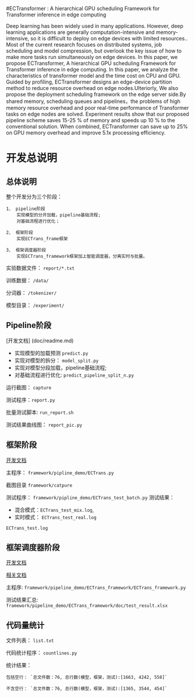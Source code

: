 #ECTransformer : A hierarchical GPU scheduling Framework for Transformer inference in edge computing 

Deep learning has been widely used in many applications. However, deep learning applications are generally computation-intensive and memory-intensive, so it is difficult to deploy on edge devices with limited resources.. Most of the current research focuses on distributed systems, job scheduling and model compression, but overlook the key issue of how to make more tasks run simultaneously on edge devices. In this paper, we propose ECTransformer, A hierarchical GPU scheduling Framework for Transformer inference in edge computing. In this paper, we analyze the characteristics of transformer model and the time cost on CPU and GPU. Guided by profiling, ECTransformer designs an edge-device partition method to reduce resource overhead on edge nodes.Ulteriorly, We also propose the deployment scheduling framework on the edge server side.By shared memory, scheduling queues and pipelines，the problems of high memory resource overhead and poor real-time performance of Transformer tasks on edge nodes are solved. Experiment results show that our proposed pipeline scheme saves 15-25 % of memory and speeds up 10 % to the conventional solution. When combined, ECTransformer can save up to 25% on GPU memory overhead and improve 5.1x processing efficiency.

# 开发总说明


## 总体说明


整个开发分为三个阶段：

    1、 pipeline阶段
        实现模型的分开加载，pipeline基础流程; 
        对基础流程进行优化；

    2、 框架阶段
        实现ECTrans_frame框架

    3、 框架调度器阶段
        实现ECTrans_framework框架加上智能调度器，分离实时与批量。

实验数据文件： `report/*.txt`

训练数据： `/data/`

分词器： `/tokenizer/`

模型目录： `/experiment/`

## Pipeline阶段

[开发文档] (doc/readme.md)

  - 实现模型的加载预测 `predict.py`
  - 实现对模型的拆分： `model_split.py`
  - 实现对模型分段加载，pipeline基础流程; 
  - 对基础流程进行优化: `predict_pipeline_split_n.py`

运行截图： `capture`

测试程序：`report.py`

批量测试脚本: `run_report.sh`

测试结果曲线图： `report_pic.py`

## 框架阶段

[开发文档](framework/readme.md)

主程序： `framework/pipline_demo/ECTrans.py`

截图目录 `framework/catpure`

测试程序： `framework/pipline_demo/ECTrans_test_batch.py`
测试结果：
  - 混合模式：`ECTrans_test_mix.log`, 
  - 实时模式： `ECTrans_test_real.log`
  
  `ECTrans_test.log`

## 框架调度器阶段

[开发文档](framework/readme.md)

[相关文档](framework/pipeline_demo/ECTrans_framework/doc)

主程序: `framework/pipeline_demo/ECTrans_framework/ECTrans_framework.py`

测试结果汇总: `framework/pipeline_demo/ECTrans_framework/doc/test_result.xlsx`


## 代码量统计

文件列表： `list.txt`

代码统计程序： `countlines.py`

统计结果： 

    包括空行： `总文件数：76, 总行数(模型，框架，测试):[1663, 4242, 558]`

    不含空行： `总文件数：76, 总行数(模型，框架，测试):[1365, 3544, 454]`
